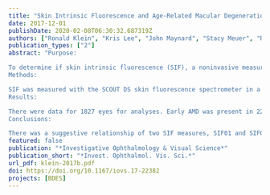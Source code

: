 ```yaml
---
title: "Skin Intrinsic Fluorescence and Age-Related Macular Degeneration: The Beaver Dam Eye Study"
date: 2017-12-01
publishDate: 2020-02-08T06:30:32.687319Z
authors: ["Ronald Klein", "Kris Lee", "John Maynard", "Stacy Meuer", "Ronald Gangnon", "Barbara Klein"]
publication_types: ["2"]
abstract: "Purpose:

To determine if skin intrinsic fluorescence (SIF), a noninvasive measure of advanced glycation endproducts and oxidative stress in skin is associated with AMD.
Methods:

SIF was measured with the SCOUT DS skin fluorescence spectrometer in a cross-sectional cohort study of 969 persons aged 68 to 102 years from the 1181 who participated in the 25-year follow-up examination in the Beaver Dam Eye Study (BDES) in 2014 to 2016. The SCOUT DS skin fluorescence spectrometer uses five light-emitting diodes, centered at 375 nm to 456 nm. AMD was assessed by grading of digital color 45° stereoscopic fundus photographs of the macula using the Wisconsin Age-Related Maculopathy grading scheme. Analyses included logistic regression with generalized estimating equations to account for correlation between the eyes of a person.
Results:

There were data for 1827 eyes for analyses. Early AMD was present in 22% and late AMD in 4% of the eyes. While adjusting for age, sex, smoking status, and history of cardiovascular disease, there were no significant associations of any SIF measure with any AMD or exudative AMD. SIF01 (odds ratio per 1 SD difference on the log scale, 95% confidence interval) (1.66, 1.00-2.74, P = 0.05) and SIF03 (1.81, 1.16-2.81, P = 0.008) were associated with geographic atrophy.
Conclusions:

There was a suggestive relationship of two SIF measures, SIF01 and SIF03, using different correction factors from the excitation centered at 375 nm, with the prevalence of geographic atrophy in the BDES. Longitudinal follow-up is indicated to assess a temporal relationship."
featured: false
publication: "*Investigative Ophthalmology & Visual Science*"
publication_short: "*Invest. Ophthalmol. Vis. Sci.*"
url_pdf: klein-2017b.pdf
doi: https://doi.org/10.1167/iovs.17-22382
projects: [BDES]
---
```


